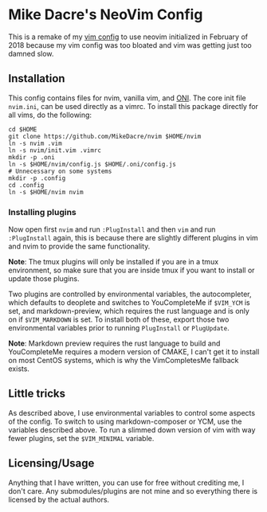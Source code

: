 # Mike Dacre's NeoVim Config

This is a remake of my [vim config](https://github.com/MikeDacre/.vim) to use
neovim initialized in February of 2018 because my vim config was too bloated
and vim was getting just too damned slow.

## Installation

This config contains files for nvim, vanilla vim, and
[ONI](https://github.com/onivim/oni). The core init file `nvim.ini`, can be
used directly as a vimrc. To install this package directly for all vims, do
the following:

```shell
cd $HOME
git clone https://github.com/MikeDacre/nvim $HOME/nvim
ln -s nvim .vim
ln -s nvim/init.vim .vimrc
mkdir -p .oni
ln -s $HOME/nvim/config.js $HOME/.oni/config.js
# Unnecessary on some systems
mkdir -p .config
cd .config
ln -s $HOME/nvim nvim
```

### Installing plugins

Now open first `nvim` and run `:PlugInstall` and then `vim` and run
`:PlugInstall` again, this is because there are slightly different plugins in
vim and nvim to provide the same functionality.

**Note**: The tmux plugins will only be installed if you are in a tmux
environment, so make sure that you are inside tmux if you want to install or
update those plugins.

Two plugins are controlled by environmental variables, the autocompleter, which
defaults to deoplete and switches to YouCompleteMe if `$VIM_YCM` is set, and
markdown-preview, which requires the rust language and is only on if
`$VIM_MARKDOWN` is set. To install both of these, export those two
environmental variables prior to running `PlugInstall` or `PlugUpdate`.

**Note**: Markdown preview requires the rust language to build and
YouCompleteMe requires a modern version of CMAKE, I can't get it to install
on most CentOS systems, which is why the VimCompletesMe fallback exists.

## Little tricks

As described above, I use environmental variables to control some aspects of
the config. To switch to using markdown-composer or YCM, use the variables 
described above. To run a slimmed down version of vim with way fewer plugins,
set the `$VIM_MINIMAL` variable.

## Licensing/Usage

Anything that I have written, you can use for free without crediting me, I
don't care.  Any submodules/plugins are not mine and so everything there is
licensed by the actual authors.
